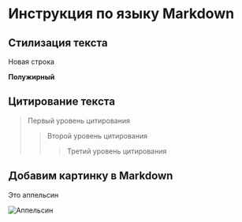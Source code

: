 # Инструкция по языку Markdown


## Стилизация текста

Новая строка

**Полужирный**


## Цитирование текста
> Первый уровень цитирования
>> Второй уровень цитирования
>>> Третий уровень цитирования

## Добавим картинку в Markdown

Это аппельсин

![Аппельсин](orange.jpg)